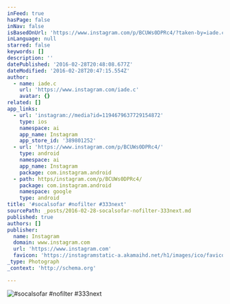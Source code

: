 ```yaml
---
inFeed: true
hasPage: false
inNav: false
isBasedOnUrl: 'https://www.instagram.com/p/BCUWs0DPRc4/?taken-by=iade.c'
inLanguage: null
starred: false
keywords: []
description: ''
datePublished: '2016-02-28T20:48:08.677Z'
dateModified: '2016-02-28T20:47:15.554Z'
author:
  - name: iade.c
    url: 'https://www.instagram.com/iade.c'
    avatar: {}
related: []
app_links:
  - url: 'instagram://media?id=1194679637729154872'
    type: ios
    namespace: ai
    app_name: Instagram
    app_store_id: '389801252'
  - url: 'https://www.instagram.com/p/BCUWs0DPRc4/'
    type: android
    namespace: ai
    app_name: Instagram
    package: com.instagram.android
  - path: https/instagram.com/p/BCUWs0DPRc4/
    package: com.instagram.android
    namespace: google
    type: android
title: '#socalsofar #nofilter #333next'
sourcePath: _posts/2016-02-28-socalsofar-nofilter-333next.md
published: true
authors: []
publisher:
  name: Instagram
  domain: www.instagram.com
  url: 'https://www.instagram.com'
  favicon: 'https://instagramstatic-a.akamaihd.net/h1/images/ico/favicon.ico/7cdab0872b15.ico'
_type: Photograph
_context: 'http://schema.org'

---
```

![#socalsofar #nofilter #333next](https://s3-us-west-2.amazonaws.com/the-grid-img/p/d6fb71f4f6c0261aa7d0c06c7a832dcd014f9bc1.jpg)